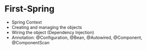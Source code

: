 # First-Spring

- Spring Context
- Creating and managing the objects
- Wiring the object (Dependency Injection)
- Annotation: @Configuration, @Bean, @Autowired, @Component, @ComponentScan